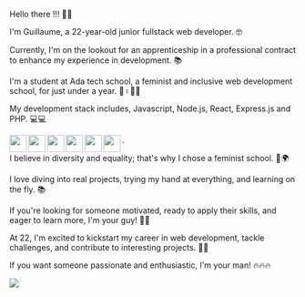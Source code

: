 Hello there !!! 👋🌞

I'm Guillaume, a 22-year-old junior fullstack web developer. 🤓

Currently, I'm on the lookout for an apprenticeship in a professional contract to enhance my experience in development. 📚

I'm a student at Ada tech school, a feminist and inclusive web development school, for just under a year. 🌈♀️💪🏽

My development stack includes, Javascript, Node.js, React, Express.js and PHP. 💻💻

<img align="left" width="30px" src="https://cdn.jsdelivr.net/gh/devicons/devicon/icons/vscode/vscode-original.svg"/>
<img align="left" width="30px" src="https://cdn.jsdelivr.net/gh/devicons/devicon/icons/javascript/javascript-original.svg"/>
<img align="left" width="30px" src="https://cdn.jsdelivr.net/gh/devicons/devicon/icons/nodejs/nodejs-original.svg"/>
<img align="left" width="30px" src="https://cdn.jsdelivr.net/gh/devicons/devicon/icons/react/react-original-wordmark.svg"/>
<img align="left" width="30px" src="https://encrypted-tbn0.gstatic.com/images?q=tbn:ANd9GcQzGI2hNdVe-s2g0YgggTFYI7qW6G9j_jdBlonmxChX4w&s"/>
<img align="left" width="30px" src="https://cdn.jsdelivr.net/gh/devicons/devicon/icons/php/php-original.svg"/>  


.


I believe in diversity and equality; that's why I chose a feminist school. 🌈🌍

I love diving into real projects, trying my hand at everything, and learning on the fly. 📚

If you're looking for someone motivated, ready to apply their skills, and eager to learn more, I'm your guy! 🌟🌟

At 22, I'm excited to kickstart my career in web development, tackle challenges, and contribute to interesting projects. 🙌🙌

If you want someone passionate and enthusiastic, I'm your man! 🔥🔥🔥

<img src="https://github-readme-stats.vercel.app/api?username=Guy0851&show_icons=true&theme=radical"/>
